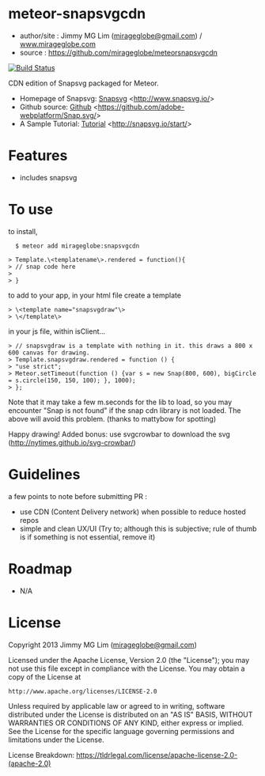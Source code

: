 # meteor-snapsvgcdn #

- author/site : Jimmy MG Lim (mirageglobe@gmail.com) / www.mirageglobe.com
- source : https://github.com/mirageglobe/meteorsnapsvgcdn

[![Build Status](https://travis-ci.org/mirageglobe/meteorsnapsvgcdn.svg?branch=master)](https://travis-ci.org/mirageglobe/meteorsnapsvgcdn)

CDN edition of Snapsvg packaged for Meteor.

-   Homepage of Snapsvg: [Snapsvg][] \<<http://www.snapsvg.io/>\>
-   Github source: [Github][]
    \<<https://github.com/adobe-webplatform/Snap.svg/>\>
-   A Sample Tutorial: [Tutorial][] \<<http://snapsvg.io/start/>\>

# Features #

- includes snapsvg

# To use #

to install,
```
  $ meteor add mirageglobe:snapsvgcdn
```

```
> Template.\<templatename\>.rendered = function(){
> // snap code here
>
> }
```

to add to your app, in your html file create a template
```
> \<template name="snapsvgdraw"\>
> \</template\>
```

in your js file, within isClient...
```
> // snapsvgdraw is a template with nothing in it. this draws a 800 x 600 canvas for drawing.
> Template.snapsvgdraw.rendered = function () {
> "use strict";
> Meteor.setTimeout(function () {var s = new Snap(800, 600), bigCircle = s.circle(150, 150, 100); }, 1000);
> };
```

Note that it may take a few m.seconds for the lib to load, so you may encounter "Snap is not found" if the snap cdn library is not loaded. The above will avoid this problem. (thanks to mattybow for spotting)

Happy drawing! Added bonus: use svgcrowbar to download the svg (http://nytimes.github.io/svg-crowbar/)

  [Snapsvg]: http://www.snapsvg.io/
  [Github]: https://github.com/adobe-webplatform/Snap.svg/
  [Tutorial]: http://snapsvg.io/start/

# Guidelines #

a few points to note before submitting PR :

- use CDN (Content Delivery network) when possible to reduce hosted repos
- simple and clean UX/UI (Try to; although this is subjective; rule of thumb is if something is not essential, remove it)

# Roadmap #

- N/A

# License

Copyright 2013 Jimmy MG Lim (mirageglobe@gmail.com)

Licensed under the Apache License, Version 2.0 (the "License");
you may not use this file except in compliance with the License.
You may obtain a copy of the License at

    http://www.apache.org/licenses/LICENSE-2.0

Unless required by applicable law or agreed to in writing, software
distributed under the License is distributed on an "AS IS" BASIS,
WITHOUT WARRANTIES OR CONDITIONS OF ANY KIND, either express or implied.
See the License for the specific language governing permissions and
limitations under the License.

License Breakdown: https://tldrlegal.com/license/apache-license-2.0-(apache-2.0)
